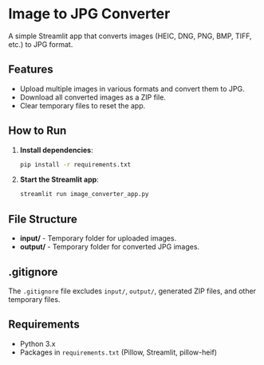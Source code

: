# Image to JPG Converter

A simple Streamlit app that converts images (HEIC, DNG, PNG, BMP, TIFF, etc.) to JPG format.

## Features

- Upload multiple images in various formats and convert them to JPG.
- Download all converted images as a ZIP file.
- Clear temporary files to reset the app.

## How to Run

1. **Install dependencies**:
   ```bash
   pip install -r requirements.txt
   ```

2. **Start the Streamlit app**:
   ```bash
   streamlit run image_converter_app.py
   ```

## File Structure

- **input/** - Temporary folder for uploaded images.
- **output/** - Temporary folder for converted JPG images.

## .gitignore

The `.gitignore` file excludes `input/`, `output/`, generated ZIP files, and other temporary files.

## Requirements

- Python 3.x
- Packages in `requirements.txt` (Pillow, Streamlit, pillow-heif)

